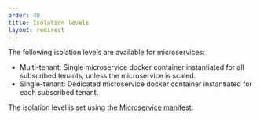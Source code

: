 ```yaml
---
order: 40
title: Isolation levels
layout: redirect
---
```


The following isolation levels are available for microservices:

* Multi-tenant: Single microservice docker container instantiated for all subscribed tenants, unless the microservice is scaled.
* Single-tenant: Dedicated microservice docker container instantiated for each subscribed tenant.

The isolation level is set using the [Microservice manifest](#manifest).
